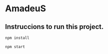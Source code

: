 # AmadeuS

## Instruccions to run this project.

```javascript
npm install
```

```javascript
npm start
```
